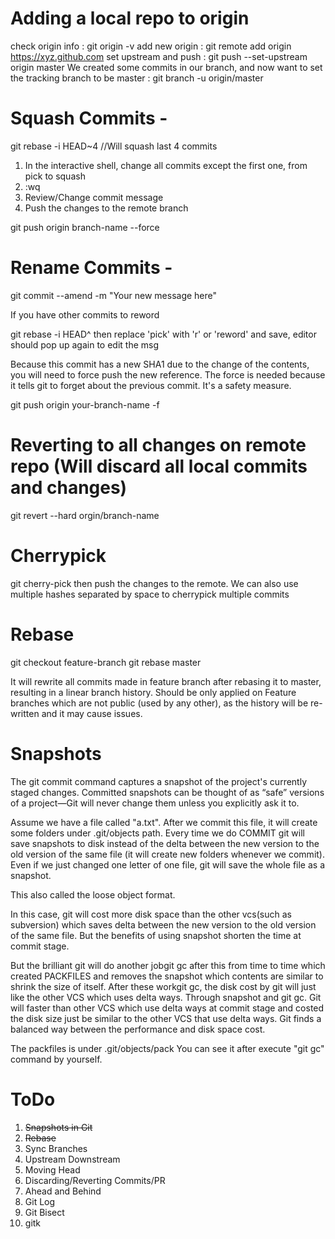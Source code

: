 # Adding a local repo to origin
check origin info : git origin -v
add new origin : git remote add origin https://xyz.github.com
set upstream and push : git push --set-upstream origin master
We created some commits in our branch, and now want to set the tracking branch to be master : git branch -u origin/master

# Squash Commits -

git rebase -i HEAD~4  //Will squash last 4 commits

1. In the interactive shell, change all commits except the first one, from pick to squash
2. :wq
3. Review/Change commit message
4. Push the changes to the remote branch

git push origin branch-name --force


# Rename Commits - 
git commit --amend -m "Your new message here"

If you have other commits to reword

git rebase -i HEAD^
then replace 'pick' with 'r' or 'reword' and save, editor should pop up again to edit the msg

Because this commit has a new SHA1 due to the change of the contents, you will need to force push the new reference. The force is needed because it tells git to forget about the previous commit. It's a safety measure.

git push origin your-branch-name -f

# Reverting to all changes on remote repo (Will discard all local commits and changes)
git revert --hard orgin/branch-name

# Cherrypick
git cherry-pick <commit-hash>
then push the changes to the remote. We can also use multiple hashes separated by space to cherrypick multiple commits

# Rebase
git checkout feature-branch
git rebase master

It will rewrite all commits made in feature branch after rebasing it to master, resulting in a linear branch history.
Should be only applied on Feature branches which are not public (used by any other), as the history will be re-written and it may cause issues.
  
# Snapshots
The git commit command captures a snapshot of the project's currently staged changes. Committed snapshots can be thought of as “safe” versions of a project—Git will never change them unless you explicitly ask it to. 
  
Assume we have a file called "a.txt". After we commit this file, it will create some folders under .git/objects path. Every time we do COMMIT git will save snapshots to disk instead of the delta between the new version to the old version of the same file (it will create new folders whenever we commit). Even if we just changed one letter of one file, git will save the whole file as a snapshot.

This also called the loose object format.
  
In this case, git will cost more disk space than the other vcs(such as subversion) which saves delta between the new version to the old version of the same file. But the benefits of using snapshot shorten the time at commit stage.

But the brilliant git will do another jobgit gc after this from time to time which created PACKFILES and removes the snapshot which contents are similar to shrink the size of itself. After these workgit gc, the disk cost by git will just like the other VCS which uses delta ways.
Through snapshot and git gc. Git will faster than other VCS which use delta ways at commit stage and costed the disk size just be similar to the other VCS that use delta ways.
Git finds a balanced way between the performance and disk space cost.

The packfiles is under .git/objects/pack
You can see it after execute "git gc" command by yourself.

# ToDo
1. ~~Snapshots in Git~~
2. ~~Rebase~~
3. Sync Branches
4. Upstream Downstream
5. Moving Head
6. Discarding/Reverting Commits/PR
7. Ahead and Behind
8. Git Log
9. Git Bisect
10. gitk
